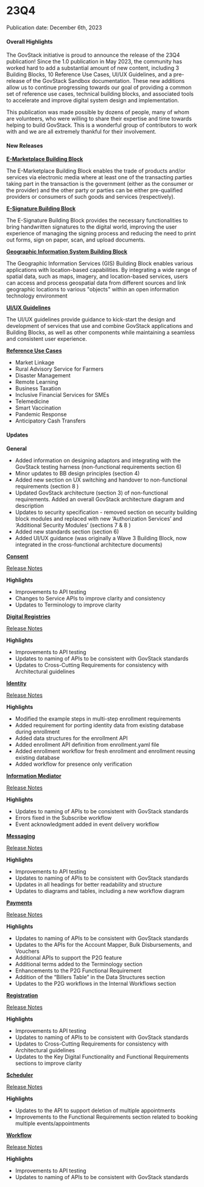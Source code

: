 # 23Q4

Publication date: December 6th, 2023

#### Overall Highlights

The GovStack initiative is proud to announce the release of the 23Q4 publication! Since the 1.0 publication in May 2023, the community has worked hard to add a substantial amount of new content, including 3 Building Blocks, 10 Reference Use Cases,  UI/UX Guidelines, and a pre-release of the GovStack Sandbox documentation. These new additions allow us to continue progressing towards our goal of providing a common set of reference use cases, technical building blocks, and associated tools to accelerate and improve digital system design and implementation.&#x20;

This publication was made possible by dozens of people, many of whom are volunteers, who were willing to share their expertise and time towards helping to build GovStack. This is a wonderful group of contributors to work with and we are all extremely thankful for their involvement.

#### New Releases

[**E-Marketplace Building Block**](https://govstack.gitbook.io/bb-emarketplace/v/mkt-23q4)

The E-Marketplace Building Block enables the trade of products and/or services via electronic media where at least one of the transacting parties taking part in the transaction is the government (either as the consumer or the provider) and the other party or parties can be either pre-qualified providers or consumers of such goods and services (respectively).

[**E-Signature Building Block**](https://govstack.gitbook.io/bb-esignature/v/sig-23q4)

The E-Signature Building Block provides the necessary functionalities to bring handwritten signatures to the digital world, improving the user experience of managing the signing process and reducing the need to print out forms, sign on paper, scan, and upload documents.

[**Geographic Information System Building Block**](https://govstack.gitbook.io/bb-gis/v/gis-23q4/)

The Geographic Information Services (GIS) Building Block enables various applications with location-based capabilities. By integrating a wide range of spatial data, such as maps, imagery, and location-based services, users can access and process geospatial data from different sources and link geographic locations to various "objects" within an open information technology environment

[**UI/UX Guidelines**](https://govstack.gitbook.io/specification/v/23q4/govstack-ui-ux-guidelines)

The UI/UX guidelines provide guidance to kick-start the design and development of services that use and combine GovStack applications and Building Blocks, as well as other components while maintaining a seamless and consistent user experience.

[**Reference Use Cases**](http://127.0.0.1:5000/s/zdXe8NbIMZIv5sydPBf6/)

* Market Linkage
* Rural Advisory Service for Farmers
* Disaster Management
* Remote Learning
* Business Taxation
* Inclusive Financial Services for SMEs
* Telemedicine
* Smart Vaccination
* Pandemic Response
* Anticipatory Cash Transfers

#### Updates

**General**

* Added information on designing adaptors and integrating with the GovStack testing harness (non-functional requirements section 6)
* Minor updates to BB design principles (section 4)
* Added new section on UX switching and handover to non-functional requirements (section 8 )
* Updated GovStack architecture (section 3) of non-functional requirements. Added an overall GovStack architecture diagram and description
* Updates to security specification - removed section on security building block modules and replaced with new ‘Authorization Services’ and ‘Additional Security Modules’ (sections 7 & 8 )
* Added new standards section (section 6)
* Added UI/UX guidance (was originally a Wave 3 Building Block, now integrated in the cross-functional architecture documents)

[**Consent**](https://govstack.gitbook.io/bb-consent/v/con-23q4)

[Release Notes](https://govstack-global.atlassian.net/wiki/spaces/GH/pages/283115524)

**Highlights**

* Improvements to API testing
* Changes to Service APIs to improve clarity and consistency
* Updates to Terminology to improve clarity

[**Digital Registries**](https://govstack.gitbook.io/bb-digital-registries/v/dr-23q4)

[Release Notes](https://govstack-global.atlassian.net/wiki/spaces/GH/pages/364085290)

**Highlights**

* Improvements to API testing
* Updates to naming of APIs to be consistent with GovStack standards
* Updates to Cross-Cutting Requirements for consistency with Architectural guidelines

[**Identity**](https://govstack.gitbook.io/bb-identity/v/id-23q4)

[Release Notes](https://govstack-global.atlassian.net/wiki/spaces/GH/pages/364183619)

**Highlights**

* Modified the example steps in multi-step enrollment requirements
* Added requirement for porting identity data from existing database during enrollment
* Added data structures for the enrollment API
* Added enrollment API definition from enrollment.yaml file
* Added enrollment workflow for fresh enrollment and enrollment reusing existing database
* Added workflow for presence only verification

[**Information Mediator**](https://govstack.gitbook.io/bb-information-mediation/v/im-23q4)

[Release Notes](https://govstack-global.atlassian.net/wiki/spaces/GH/pages/364150787)

**Highlights**

* Updates to naming of APIs to be consistent with GovStack standards
* Errors fixed in the Subscribe workflow
* Event acknowledgment added in event delivery workflow

[**Messaging**](https://govstack.gitbook.io/bb-messaging/v/msg-23q4)

[Release Notes](https://govstack-global.atlassian.net/l/cp/1mGTmGfH)

**Highlights**

* Improvements to API testing
* Updates to naming of APIs to be consistent with GovStack standards
* Updates in all headings for better readability and structure
* Updates to diagrams and tables, including a new workflow diagram

[**Payments**](https://govstack.gitbook.io/bb-payments/v/pay-23q4)

[Release Notes](https://govstack-global.atlassian.net/wiki/spaces/GH/pages/358580225/Payments+BB+Working+Specs+1.1.0+Release+Notes+-+October+2023)

**Highlights**

* Updates to naming of APIs to be consistent with GovStack standards
* Updates to the APIs for the Account Mapper, Bulk Disbursements, and Vouchers
* Additional APIs to support the P2G feature
* Additional terms added to the Terminology section
* Enhancements to the P2G Functional Requirement
* Addition of the “Billers Table” in the Data Structures section
* Updates to the P2G workflows in the Internal Workflows section

[**Registration**](https://govstack.gitbook.io/bb-registration/v/reg-23q4)

[Release Notes](https://govstack-global.atlassian.net/wiki/spaces/GH/pages/364838913/Changelog+-+Registration+BB)

**Highlights**

* Improvements to API testing
* Updates to naming of APIs to be consistent with GovStack standards
* Updates to Cross-Cutting Requirements for consistency with Architectural guidelines
* Updates to the Key Digital Functionality and Functional Requirements sections to improve clarity

[**Scheduler**](https://govstack.gitbook.io/bb-scheduler/v/skd-23q4)

[Release Notes](https://github.com/GovStackWorkingGroup/bb-scheduler/blob/main/scheduler\_BBSpecs\_sept2023\_release\_notes.txt)

**Highlights**

* Updates to the API to support deletion of multiple appointments
* Improvements to the Functional Requirements section related to booking multiple events/appointments

[**Workflow**](https://govstack.gitbook.io/bb-workflow/v/wf-23q4)

[Release Notes](https://govstack-global.atlassian.net/wiki/spaces/GH/pages/358547463)

**Highlights**

* Improvements to API testing
* Updates to naming of APIs to be consistent with GovStack standards
